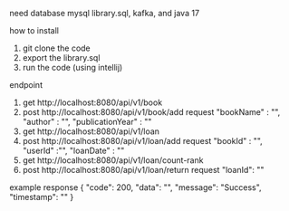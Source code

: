 need database mysql library.sql, kafka, and java 17

how to install
1. git clone the code
2. export the library.sql
3. run the code (using intellij)

endpoint
1. get http://localhost:8080/api/v1/book
2. post http://localhost:8080/api/v1/book/add
request "bookName" : "",
	"author" : "",
	"publicationYear" : ""
3. get http://localhost:8080/api/v1/loan
4. post http://localhost:8080/api/v1/loan/add
request "bookId" : "",
	"userId" :"",
	"loanDate" : ""
5. get http://localhost:8080/api/v1/loan/count-rank
6. post http://localhost:8080/api/v1/loan/return
request "loanId": ""

example response 
{
  "code": 200,
  "data": "",
  "message": "Success",
  "timestamp": ""
}
